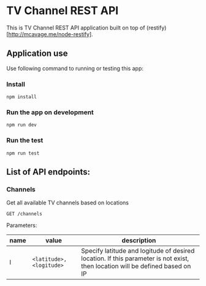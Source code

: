 # TV Channel REST API

This is TV Channel REST API application built on top of
(restify)[http://mcavage.me/node-restify].

## Application use

Use following command to running or testing this app:

### Install
`npm install`

### Run the app on development
`npm run dev`

### Run the test
`npm run test`


## List of API endpoints:

### Channels
Get all available TV channels based on locations

`GET /channels`

Parameters:

name | value | description
--- | --- | ---
l | `<latitude>,<logitude>` | Specify latitude and logitude of desired location. If this parameter is not exist, then location will be defined based on IP


